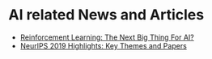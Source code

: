 # AI related News and Articles

- [Reinforcement Learning: The Next Big Thing For AI?](https://www.forbes.com/sites/tomtaulli/2020/06/05/reinforcement-learning-the-next-big-thing-for-ai-artificial-intelligence/)
- [NeurIPS 2019 Highlights: Key Themes and Papers](https://www.twosigma.com/insights/article/neurips-2019-highlights-key-themes-and-papers/)

